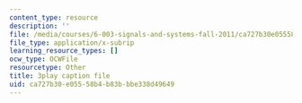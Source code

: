 ```yaml
---
content_type: resource
description: ''
file: /media/courses/6-003-signals-and-systems-fall-2011/ca727b30e05558b4b83bbbe338d49649_gxgV_oOG7Zc.vtt
file_type: application/x-subrip
learning_resource_types: []
ocw_type: OCWFile
resourcetype: Other
title: 3play caption file
uid: ca727b30-e055-58b4-b83b-bbe338d49649
---
```

